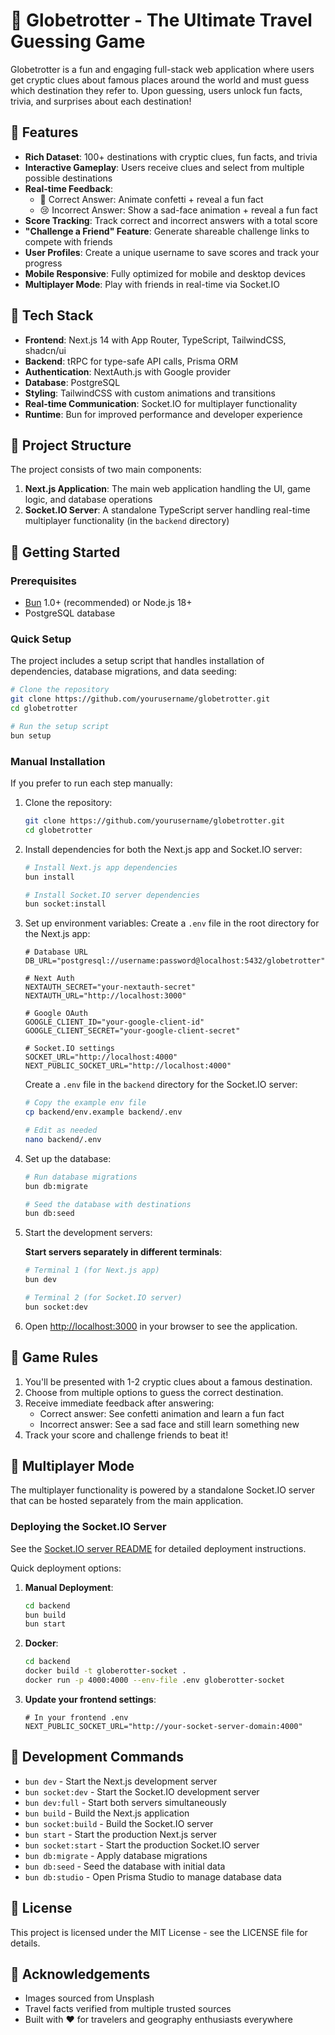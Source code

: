 # 🧩 Globetrotter - The Ultimate Travel Guessing Game

Globetrotter is a fun and engaging full-stack web application where users get cryptic clues about famous places around the world and must guess which destination they refer to. Upon guessing, users unlock fun facts, trivia, and surprises about each destination!

## 🔹 Features

- **Rich Dataset**: 100+ destinations with cryptic clues, fun facts, and trivia
- **Interactive Gameplay**: Users receive clues and select from multiple possible destinations
- **Real-time Feedback**: 
  - 🎉 Correct Answer: Animate confetti + reveal a fun fact
  - 😢 Incorrect Answer: Show a sad-face animation + reveal a fun fact
- **Score Tracking**: Track correct and incorrect answers with a total score
- **"Challenge a Friend" Feature**: Generate shareable challenge links to compete with friends
- **User Profiles**: Create a unique username to save scores and track your progress
- **Mobile Responsive**: Fully optimized for mobile and desktop devices
- **Multiplayer Mode**: Play with friends in real-time via Socket.IO

## 🔹 Tech Stack

- **Frontend**: Next.js 14 with App Router, TypeScript, TailwindCSS, shadcn/ui
- **Backend**: tRPC for type-safe API calls, Prisma ORM
- **Authentication**: NextAuth.js with Google provider
- **Database**: PostgreSQL
- **Styling**: TailwindCSS with custom animations and transitions
- **Real-time Communication**: Socket.IO for multiplayer functionality
- **Runtime**: Bun for improved performance and developer experience

## 🔹 Project Structure

The project consists of two main components:

1. **Next.js Application**: The main web application handling the UI, game logic, and database operations
2. **Socket.IO Server**: A standalone TypeScript server handling real-time multiplayer functionality (in the `backend` directory)

## 🔹 Getting Started

### Prerequisites

- [Bun](https://bun.sh/) 1.0+ (recommended) or Node.js 18+
- PostgreSQL database

### Quick Setup

The project includes a setup script that handles installation of dependencies, database migrations, and data seeding:

```bash
# Clone the repository
git clone https://github.com/yourusername/globetrotter.git
cd globetrotter

# Run the setup script
bun setup
```

### Manual Installation

If you prefer to run each step manually:

1. Clone the repository:
   ```bash
   git clone https://github.com/yourusername/globetrotter.git
   cd globetrotter
   ```

2. Install dependencies for both the Next.js app and Socket.IO server:
   ```bash
   # Install Next.js app dependencies
   bun install
   
   # Install Socket.IO server dependencies
   bun socket:install
   ```

3. Set up environment variables:
   Create a `.env` file in the root directory for the Next.js app:
   ```
   # Database URL
   DB_URL="postgresql://username:password@localhost:5432/globetrotter"
   
   # Next Auth
   NEXTAUTH_SECRET="your-nextauth-secret"
   NEXTAUTH_URL="http://localhost:3000"
   
   # Google OAuth
   GOOGLE_CLIENT_ID="your-google-client-id"
   GOOGLE_CLIENT_SECRET="your-google-client-secret"
   
   # Socket.IO settings
   SOCKET_URL="http://localhost:4000"
   NEXT_PUBLIC_SOCKET_URL="http://localhost:4000"
   ```

   Create a `.env` file in the `backend` directory for the Socket.IO server:
   ```bash
   # Copy the example env file
   cp backend/env.example backend/.env
   
   # Edit as needed
   nano backend/.env
   ```

4. Set up the database:
   ```bash
   # Run database migrations
   bun db:migrate
   
   # Seed the database with destinations
   bun db:seed
   ```

5. Start the development servers:

   **Start servers separately in different terminals**:
   ```bash
   # Terminal 1 (for Next.js app)
   bun dev
   
   # Terminal 2 (for Socket.IO server)
   bun socket:dev
   ```

6. Open [http://localhost:3000](http://localhost:3000) in your browser to see the application.

## 🔹 Game Rules

1. You'll be presented with 1-2 cryptic clues about a famous destination.
2. Choose from multiple options to guess the correct destination.
3. Receive immediate feedback after answering:
   - Correct answer: See confetti animation and learn a fun fact
   - Incorrect answer: See a sad face and still learn something new
4. Track your score and challenge friends to beat it!

## 🔹 Multiplayer Mode

The multiplayer functionality is powered by a standalone Socket.IO server that can be hosted separately from the main application.

### Deploying the Socket.IO Server

See the [Socket.IO server README](backend/README.md) for detailed deployment instructions.

Quick deployment options:

1. **Manual Deployment**:
   ```bash
   cd backend
   bun build
   bun start
   ```

2. **Docker**:
   ```bash
   cd backend
   docker build -t globerotter-socket .
   docker run -p 4000:4000 --env-file .env globerotter-socket
   ```

3. **Update your frontend settings**:
   ```
   # In your frontend .env
   NEXT_PUBLIC_SOCKET_URL="http://your-socket-server-domain:4000"
   ```

## 🔹 Development Commands

- `bun dev` - Start the Next.js development server
- `bun socket:dev` - Start the Socket.IO development server
- `bun dev:full` - Start both servers simultaneously
- `bun build` - Build the Next.js application
- `bun socket:build` - Build the Socket.IO server
- `bun start` - Start the production Next.js server
- `bun socket:start` - Start the production Socket.IO server
- `bun db:migrate` - Apply database migrations
- `bun db:seed` - Seed the database with initial data
- `bun db:studio` - Open Prisma Studio to manage database data

## 🔹 License

This project is licensed under the MIT License - see the LICENSE file for details.

## 🔹 Acknowledgements

- Images sourced from Unsplash
- Travel facts verified from multiple trusted sources
- Built with ❤️ for travelers and geography enthusiasts everywhere
